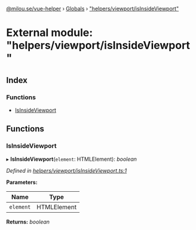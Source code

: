 [@milou.se/vue-helper](../README.md) › [Globals](../globals.md) › ["helpers/viewport/isInsideViewport"](_helpers_viewport_isinsideviewport_.md)

# External module: "helpers/viewport/isInsideViewport"

## Index

### Functions

* [IsInsideViewport](_helpers_viewport_isinsideviewport_.md#isinsideviewport)

## Functions

###  IsInsideViewport

▸ **IsInsideViewport**(`element`: HTMLElement): *boolean*

*Defined in [helpers/viewport/isInsideViewport.ts:1](https://github.com/milou-se/milou-vue-helper/blob/1661c8d/src/helpers/viewport/isInsideViewport.ts#L1)*

**Parameters:**

Name | Type |
------ | ------ |
`element` | HTMLElement |

**Returns:** *boolean*
